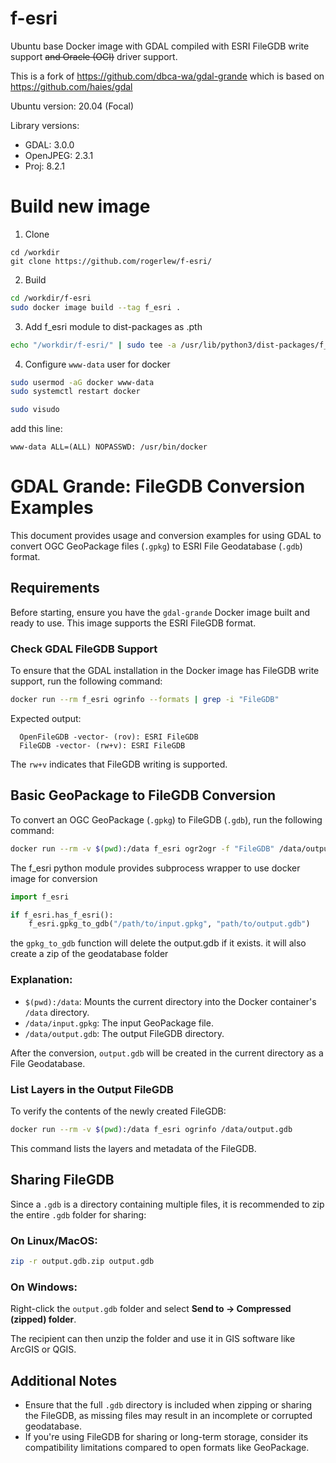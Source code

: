 # f-esri

Ubuntu base Docker image with GDAL compiled with ESRI FileGDB write support <strike>and Oracle (OCI)</strike>
driver support.

This is a fork of https://github.com/dbca-wa/gdal-grande which is based on https://github.com/haies/gdal

Ubuntu version: 20.04 (Focal)

Library versions:

- GDAL: 3.0.0
- OpenJPEG: 2.3.1
- Proj: 8.2.1

# Build new image

1. Clone
```
cd /workdir
git clone https://github.com/rogerlew/f-esri/
```

2. Build

```bash
cd /workdir/f-esri
sudo docker image build --tag f_esri .
```

3. Add f_esri module to dist-packages as .pth

```bash
echo "/workdir/f-esri/" | sudo tee -a /usr/lib/python3/dist-packages/f_esri.pth
```

4. Configure `www-data` user for docker

```bash
sudo usermod -aG docker www-data
sudo systemctl restart docker
```

```bash
sudo visudo
```

add this line:

```
www-data ALL=(ALL) NOPASSWD: /usr/bin/docker
```

# GDAL Grande: FileGDB Conversion Examples

This document provides usage and conversion examples for using GDAL to convert OGC GeoPackage files (`.gpkg`) to ESRI File Geodatabase (`.gdb`) format.

## Requirements

Before starting, ensure you have the `gdal-grande` Docker image built and ready to use. This image supports the ESRI FileGDB format.

### Check GDAL FileGDB Support

To ensure that the GDAL installation in the Docker image has FileGDB write support, run the following command:

```bash
docker run --rm f_esri ogrinfo --formats | grep -i "FileGDB"
```

Expected output:

```
  OpenFileGDB -vector- (rov): ESRI FileGDB
  FileGDB -vector- (rw+v): ESRI FileGDB
```

The `rw+v` indicates that FileGDB writing is supported.

## Basic GeoPackage to FileGDB Conversion

To convert an OGC GeoPackage (`.gpkg`) to FileGDB (`.gdb`), run the following command:

```bash
docker run --rm -v $(pwd):/data f_esri ogr2ogr -f "FileGDB" /data/output.gdb /data/input.gpkg
```

The f_esri python module provides subprocess wrapper to use docker image for conversion

```python
import f_esri

if f_esri.has_f_esri():
    f_esri.gpkg_to_gdb("/path/to/input.gpkg", "path/to/output.gdb")
```

the `gpkg_to_gdb` function will delete the output.gdb if it exists. it will also create a zip of the geodatabase folder


### Explanation:
- `$(pwd):/data`: Mounts the current directory into the Docker container's `/data` directory.
- `/data/input.gpkg`: The input GeoPackage file.
- `/data/output.gdb`: The output FileGDB directory.

After the conversion, `output.gdb` will be created in the current directory as a File Geodatabase.

### List Layers in the Output FileGDB

To verify the contents of the newly created FileGDB:

```bash
docker run --rm -v $(pwd):/data f_esri ogrinfo /data/output.gdb
```

This command lists the layers and metadata of the FileGDB.

## Sharing FileGDB

Since a `.gdb` is a directory containing multiple files, it is recommended to zip the entire `.gdb` folder for sharing:

### On Linux/MacOS:
```bash
zip -r output.gdb.zip output.gdb
```

### On Windows:
Right-click the `output.gdb` folder and select **Send to → Compressed (zipped) folder**.

The recipient can then unzip the folder and use it in GIS software like ArcGIS or QGIS.

## Additional Notes

- Ensure that the full `.gdb` directory is included when zipping or sharing the FileGDB, as missing files may result in an incomplete or corrupted geodatabase.
- If you're using FileGDB for sharing or long-term storage, consider its compatibility limitations compared to open formats like GeoPackage.

